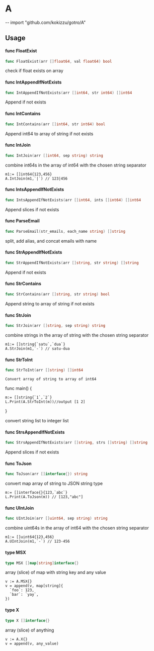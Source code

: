 # A
--
    import "github.com/kokizzu/gotro/A"


## Usage

#### func  FloatExist

```go
func FloatExist(arr []float64, val float64) bool
```
check if float exists on array

#### func  IntAppendIfNotExists

```go
func IntAppendIfNotExists(arr []int64, str int64) []int64
```
Append if not exists

#### func  IntContains

```go
func IntContains(arr []int64, str int64) bool
```
Append int64 to array of string if not exists

#### func  IntJoin

```go
func IntJoin(arr []int64, sep string) string
```
combine int64s in the array of int64 with the chosen string separator

    m1:= []int64{123,456}
    A.IntJoin(m1,`|`) // 123|456

#### func  IntsAppendIfNotExists

```go
func IntsAppendIfNotExists(arr []int64, ints []int64) []int64
```
Append slices if not exists

#### func  ParseEmail

```go
func ParseEmail(str_emails, each_name string) []string
```
split, add alias, and concat emails with name

#### func  StrAppendIfNotExists

```go
func StrAppendIfNotExists(arr []string, str string) []string
```
Append if not exists

#### func  StrContains

```go
func StrContains(arr []string, str string) bool
```
Append string to array of string if not exists

#### func  StrJoin

```go
func StrJoin(arr []string, sep string) string
```
combine strings in the array of string with the chosen string separator

    m1:= []string{`satu`,`dua`}
    A.StrJoin(m1,`-`) // satu-dua

#### func  StrToInt

```go
func StrToInt(arr []string) []int64
```

    Convert array of string to array of int64
func main() {

    m:= []string{`1`,`2`}
    L.Print(A.StrToInt(m))//output [1 2]

}

convert string list to integer list

#### func  StrsAppendIfNotExists

```go
func StrsAppendIfNotExists(arr []string, strs []string) []string
```
Append slices if not exists

#### func  ToJson

```go
func ToJson(arr []interface{}) string
```
convert map array of string to JSON string type

    m:= []interface{}{123,`abc`}
    L.Print(A.ToJson(m)) // [123,"abc"]

#### func  UIntJoin

```go
func UIntJoin(arr []uint64, sep string) string
```
combine uint64s in the array of int64 with the chosen string separator

    m1:= []uint64{123,456}
    A.UIntJoin(m1,`-`) // 123-456

#### type MSX

```go
type MSX []map[string]interface{}
```

array (slice) of map with string key and any value

    v := A.MSX{}
    v = append(v, map[string]{
      `foo`: 123,
      `bar`: `yay`,
    })

#### type X

```go
type X []interface{}
```

array (slice) of anything

    v := A.X{}
    v = append(v, any_value)
